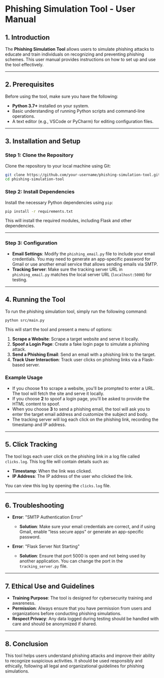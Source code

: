 # Phishing Simulation Tool - User Manual

## 1. Introduction

The **Phishing Simulation Tool** allows users to simulate phishing attacks to educate and train individuals on recognizing and preventing phishing schemes. This user manual provides instructions on how to set up and use the tool effectively.

---

## 2. Prerequisites

Before using the tool, make sure you have the following:

- **Python 3.7+** installed on your system.
- Basic understanding of running Python scripts and command-line operations.
- A text editor (e.g., VSCode or PyCharm) for editing configuration files.

---

## 3. Installation and Setup

### Step 1: Clone the Repository

Clone the repository to your local machine using Git:

```bash
git clone https://github.com/your-username/phishing-simulation-tool.git
cd phishing-simulation-tool
````

### Step 2: Install Dependencies

Install the necessary Python dependencies using `pip`:

```bash
pip install -r requirements.txt
```

This will install the required modules, including Flask and other dependencies.

---

### Step 3: Configuration

* **Email Settings**: Modify the `phishing_email.py` file to include your email credentials. You may need to generate an app-specific password for Gmail or use another email service that allows sending emails via SMTP.
* **Tracking Server**: Make sure the tracking server URL in `phishing_email.py` matches the local server URL (`localhost:5000`) for testing.

---

## 4. Running the Tool

To run the phishing simulation tool, simply run the following command:

```bash
python src/main.py
```

This will start the tool and present a menu of options:

1. **Scrape a Website**: Scrape a target website and serve it locally.
2. **Spoof a Login Page**: Create a fake login page to simulate a phishing attack.
3. **Send a Phishing Email**: Send an email with a phishing link to the target.
4. **Track User Interaction**: Track user clicks on phishing links via a Flask-based server.

### Example Usage

* If you choose **1** to scrape a website, you'll be prompted to enter a URL. The tool will fetch the site and serve it locally.
* If you choose **2** to spoof a login page, you'll be asked to provide the HTML content to spoof.
* When you choose **3** to send a phishing email, the tool will ask you to enter the target email address and customize the subject and body.
* The tracking server will log each click on the phishing link, recording the timestamp and IP address.

---

## 5. Click Tracking

The tool logs each user click on the phishing link in a log file called `clicks.log`. This log file will contain details such as:

* **Timestamp**: When the link was clicked.
* **IP Address**: The IP address of the user who clicked the link.

You can view this log by opening the `clicks.log` file.

---

## 6. Troubleshooting

* **Error**: "SMTP Authentication Error"

  * **Solution**: Make sure your email credentials are correct, and if using Gmail, enable "less secure apps" or generate an app-specific password.
* **Error**: "Flask Server Not Starting"

  * **Solution**: Ensure that port 5000 is open and not being used by another application. You can change the port in the `tracking_server.py` file.

---

## 7. Ethical Use and Guidelines

* **Training Purpose**: The tool is designed for cybersecurity training and awareness.
* **Permission**: Always ensure that you have permission from users and organizations before conducting phishing simulations.
* **Respect Privacy**: Any data logged during testing should be handled with care and should be anonymized if shared.

---

## 8. Conclusion

This tool helps users understand phishing attacks and improve their ability to recognize suspicious activities. It should be used responsibly and ethically, following all legal and organizational guidelines for phishing simulations.